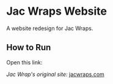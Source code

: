# Jac Wraps Website
A website redesign for Jac Wraps.

## How to Run
Open this link: []()
<br>

*Jac Wrap's original site:* [jacwraps.com](jacwraps.com)
